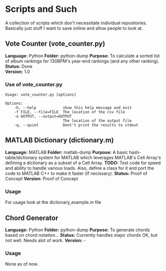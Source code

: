 # Scripts and Such

A collection of scripts which don't necessitate individual repositories. Basically
just stuff I want to save online and allow people to look at.

## Vote Counter (vote_counter.py)

**Language:** Python
**Folder:** python-dump 
**Purpose:** To calculate a sorted list of album rankings for 130BPM's year-end
rankings (and any other ranking).
**Status:** Done  
**Version:** 1.0

### Use of vote_counter.py

	Usage: vote_counter.py [options]  
  
	Options:  
 		-h, --help            show this help message and exit  
		-f FILE, --file=FILE  The location of the csv file  
  		-o OUTPUT, --output=OUTPUT  
                        	  The location of the output file  
  		-q, --quiet           Dont't print the results to stdout  

## MATLAB Dictionary (dictionary.m)

**Language:** MATLAB
**Folder:** matlab-dump
**Purpose:** A basic hash-table/dictionary system for MATLAB which leverages 
MATLAB's Cell Array's defining a dictionary as a subset of a Cell Array.
**TODO:** Test code for speed and ability to handle various loads. Also, define a 
class for it and port the code to MATLAB C++ to make it faster (if necissary).
**Status:** Proof of Concept
**Version:** Proof of Concept

### Usage

For usage look at the dictionary_example.m file

## Chord Generator

**Language:** Python
**Folder:** python-dump 
**Purpose:** To generate chords based on chord notation...
**Status:** Currently handles major chords OK, but not well. Needs alot of work.
**Version:** -

### Usage

None as of now.

